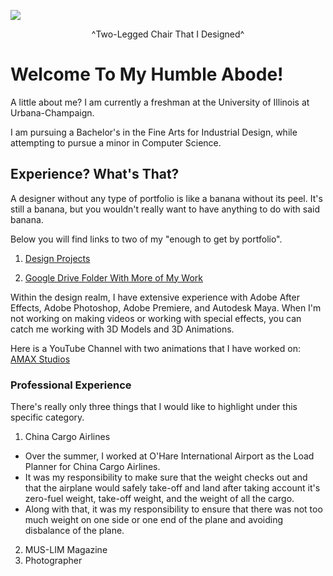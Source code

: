 ![](https://user-images.githubusercontent.com/32139832/33955567-9458488c-e001-11e7-9011-ae2d8d1beb2f.JPG)

<p align="center">
  ^Two-Legged Chair That I Designed^
</p>

# Welcome To My Humble Abode!

A little about me? I am currently a freshman at the University of Illinois at Urbana-Champaign.

I am pursuing a Bachelor's in the Fine Arts for Industrial Design, while attempting to pursue a minor in Computer Science.


## Experience? What's That?

A designer without any type of portfolio is like a banana without its peel. It's still a banana, but you wouldn't really want to have anything to do with said banana.

Below you will find links to two of my "enough to get by portfolio". 

1. [Design Projects](https://mustafa327.wixsite.com/mustafa)

2. [Google Drive Folder With More of My Work](https://drive.google.com/drive/folders/0B7g8lYB6JbLdNXdsZ1RTSW9Objg?usp=sharing)

Within the design realm, I have extensive experience with Adobe After Effects, Adobe Photoshop, Adobe Premiere, and Autodesk Maya. When I'm not working on making videos or working with special effects, you can catch me working with 3D Models and 3D Animations. 

Here is a YouTube Channel with two animations that I have worked on: [AMAX Studios](https://drive.google.com/drive/folders/0B7g8lYB6JbLdNXdsZ1RTSW9Objg?usp=sharing)

### Professional Experience 

There's really only three things that I would like to highlight under this specific category.

1. China Cargo Airlines
* Over the summer, I worked at O'Hare International Airport as the Load Planner for China Cargo Airlines.
* It was my responsibility to make sure that the weight checks out and that the airplane would safely take-off and land after taking account it's zero-fuel weight, take-off weight, and the weight of all the cargo.
* Along with that, it was my responsibility to ensure that there was not too much weight on one side or one end of the plane and avoiding disbalance of the plane.
2. MUS-LIM Magazine
3. Photographer 




